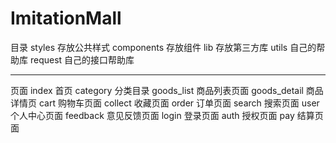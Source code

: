 # ImitationMall
目录
styles 存放公共样式
components 存放组件
lib 存放第三方库
utils 自己的帮助库
request 自己的接口帮助库

---

页面
index 首页
category 分类目录
goods_list 商品列表页面
goods_detail 商品详情页
cart 购物车页面
collect 收藏页面
order 订单页面
search 搜索页面
user 个人中心页面
feedback 意见反馈页面
login 登录页面
auth 授权页面
pay 结算页面
